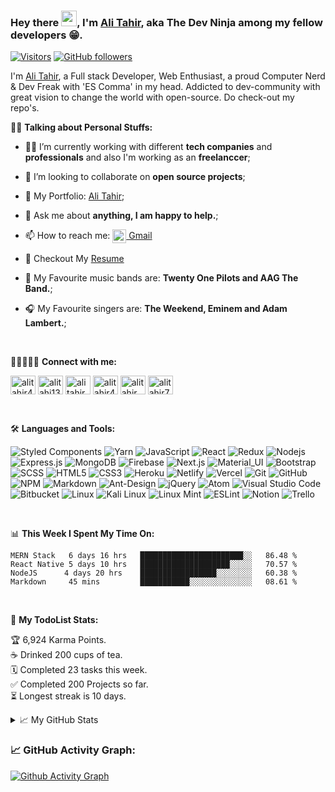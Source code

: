 ### Hey there <img src="https://media.giphy.com/media/hvRJCLFzcasrR4ia7z/giphy.gif" width="25px" height="25px" />, I'm [Ali Tahir](https://alitahir.netlify.app/), aka The Dev Ninja among my fellow developers 😁.

[![Visitors](https://api.visitorbadge.io/api/visitors?path=https%3A%2F%2Fgithub.com%2Falitahir4024%2Falitahir4024&label=Profile%20Visits&labelColor=%23515151&countColor=%230d76b6&style=flat&labelStyle=none)](https://visitorbadge.io/status?path=https%3A%2F%2Fgithub.com%2Falitahir4024%2Falitahir4024) [![GitHub followers](https://img.shields.io/github/followers/alitahir4024.svg?style=social&label=Follow)](https://github.com/alitahir4024)

I'm [Ali Tahir](https://alitahir.netlify.app/), a Full stack Developer, Web Enthusiast, a proud Computer Nerd & Dev Freak with 'ES Comma' in my head. Addicted to dev-community with great vision to change the world with open-source. Do check-out my repo's.

💁‍♂️ **Talking about Personal Stuffs:**

- 👨‍💻 I’m currently working with different **tech companies** and **professionals** and also I'm working as an **freelanccer**;


- 👯 I’m looking to collaborate on **open source projects**;

- 🔗 My Portfolio: [Ali Tahir](https://alitahir.netlify.app/);

- 💬 Ask me about **anything, I am happy to help.**;

- 📫 How to reach me: <a href="mailto:alitahir4024@gmail.com"><img align="center" alt="Ali's Gmail" width="22px" src="https://cdn.jsdelivr.net/npm/simple-icons@v3/icons/gmail.svg" /> Gmail </a>

- 📝 Checkout My [Resume](https://docs.google.com/document/d/1ktI9X-sVRl3ayTZ8w9vm2nBK1r9ubf1kE9GXCelkZTs/edit?usp=sharing)

- 🎸 My Favourite music bands are: **Twenty One Pilots and AAG The Band.**;

- 🎧 My Favourite singers are: **The Weekend, Eminem and Adam Lambert.**;

<br/>

🧑🏻‍🤝‍🧑🏻 **Connect with me:**
<br/>
<p align="left">
<a href="https://linkedin.com/in/alitahir4024" target="blank"><img align="center" src="https://cdn.jsdelivr.net/npm/simple-icons@3.0.1/icons/linkedin.svg" alt="alitahir4024" height="30" width="40" /></a>
<a href="https://twitter.com/alitahir4024" target="blank"><img align="center" src="https://cdn.jsdelivr.net/npm/simple-icons@3.0.1/icons/twitter.svg" alt="alitahi13852575" height="30" width="40" /></a>
<a href="https://fb.com/alitahir4024" target="blank"><img align="center" src="https://cdn.jsdelivr.net/npm/simple-icons@3.0.1/icons/facebook.svg" alt="ali tahir" height="30" width="40" /></a>
<a href="https://instagram.com/alitahir4024" target="blank"><img align="center" src="https://cdn.jsdelivr.net/npm/simple-icons@3.0.1/icons/instagram.svg" alt="alitahir4024" height="30" width="40" /></a>
<a href="https://dribbble.com/alitahir" target="blank"><img align="center" src="https://cdn.jsdelivr.net/npm/simple-icons@3.0.1/icons/dribbble.svg" alt="alitahir" height="30" width="40" /></a>
<a href="https://www.behance.net/alitahir7" target="blank"><img align="center" src="https://cdn.jsdelivr.net/npm/simple-icons@3.0.1/icons/behance.svg" alt="alitahir7" height="30" width="40" /></a>
</p>

<br/>

🛠️ **Languages and Tools:**
<br/>

![Styled Components](https://img.shields.io/badge/styled--components-DB7093?style=for-the-badge&logo=styled-components&logoColor=white)
![Yarn](https://img.shields.io/badge/yarn-%232C8EBB.svg?style=for-the-badge&logo=yarn&logoColor=white)
![JavaScript](https://img.shields.io/badge/-JavaScript-black?style=flat-square&logo=javascript)
![React](https://img.shields.io/badge/-React-black?style=flat-square&logo=react)
![Redux](https://img.shields.io/badge/-Redux-black?style=flat-square&logo=Redux)
![Nodejs](https://img.shields.io/badge/-Nodejs-black?style=flat-square&logo=Node.js)
![Express.js](https://img.shields.io/badge/express.js-%23404d59.svg?style=for-the-badge&logo=express&logoColor=%2361DAFB)
![MongoDB](https://img.shields.io/badge/-MongoDB-black?style=flat-square&logo=mongodb)
![Firebase](https://img.shields.io/badge/-Firebase-black?style=flat-square&logo=Firebase)
![Next.js](https://img.shields.io/badge/-Next-black?style=flat-square&logo=Next.js)
![Material_UI](https://img.shields.io/badge/-Material_UI-black?style=flat-square&logo=material-ui)
![Bootstrap](https://img.shields.io/badge/-Bootstrap-black?style=flat-square&logo=bootstrap)
![SCSS](https://img.shields.io/badge/-SCSS-black?style=flat-square&logo=SASS)
![HTML5](https://img.shields.io/badge/-HTML5-black?style=flat-square&logo=html5&logoColor=white)
![CSS3](https://img.shields.io/badge/-CSS3-black?style=flat-square&logo=css3)
![Heroku](https://img.shields.io/badge/-Heroku-black?style=flat-square&logo=heroku)
![Netlify](https://img.shields.io/badge/-Netlify-black?style=flat-square&logo=netlify)
![Vercel](https://img.shields.io/badge/-Vercel-black?style=flat-square&logo=vercel)
![Git](https://img.shields.io/badge/-Git-black?style=flat-square&logo=git)
![GitHub](https://img.shields.io/badge/-GitHub-black?style=flat-square&logo=github)
![NPM](https://img.shields.io/badge/NPM-%23000000.svg?style=for-the-badge&logo=npm&logoColor=white)
![Markdown](https://img.shields.io/badge/markdown-%23000000.svg?style=for-the-badge&logo=markdown&logoColor=white)
![Ant-Design](https://img.shields.io/badge/-AntDesign-%230170FE?style=for-the-badge&logo=ant-design&logoColor=white)
![jQuery](https://img.shields.io/badge/jquery-%230769AD.svg?style=for-the-badge&logo=jquery&logoColor=white)
![Atom](https://img.shields.io/badge/Atom-%2366595C.svg?style=for-the-badge&logo=atom&logoColor=white)
![Visual Studio Code](https://img.shields.io/badge/Visual%20Studio%20Code-0078d7.svg?style=for-the-badge&logo=visual-studio-code&logoColor=white)
![Bitbucket](https://img.shields.io/badge/bitbucket-%230047B3.svg?style=for-the-badge&logo=bitbucket&logoColor=white)
![Linux](https://img.shields.io/badge/Linux-FCC624?style=for-the-badge&logo=linux&logoColor=black)
![Kali Linux](https://img.shields.io/badge/Kali-268BEE?style=for-the-badge&logo=kalilinux&logoColor=white)
![Linux Mint](https://img.shields.io/badge/Linux%20Mint-87CF3E?style=for-the-badge&logo=Linux%20Mint&logoColor=white)
![ESLint](https://img.shields.io/badge/ESLint-4B3263?style=for-the-badge&logo=eslint&logoColor=white)
![Notion](https://img.shields.io/badge/Notion-%23000000.svg?style=for-the-badge&logo=notion&logoColor=white)
![Trello](https://img.shields.io/badge/Trello-%23026AA7.svg?style=for-the-badge&logo=Trello&logoColor=white)


<br/>

📊 **This Week I Spent My Time On:**

<!--START_SECTION:waka-->

```text
MERN Stack   6 days 16 hrs   ███████████████████████░░   86.48 %
React Native 5 days 10 hrs   ████████████████████░░░░░   70.57 %
NodeJS      4 days 20 hrs    █████████████████░░░░░░░░   60.38 %
Markdown     45 mins         ███████████░░░░░░░░░░░░░░   08.61 %
```

<!--END_SECTION:waka-->

<br/>

🚧 **My TodoList Stats:**

<!-- TODO-IST:START -->

🏆 6,924 Karma Points.  
☕️ Drinked 200 cups of tea.     
🗓 Completed 23 tasks this week.    
✅ Completed 200 Projects so far.     
⏳ Longest streak is 10 days.    

<!-- TODO-IST:END -->

<details>
<summary>📈 My GitHub Stats</summary>

<br/>

<p> NOTE: Top languages does not indicate my skill level or something like that, it's a github metric of which languages I have the most code on github. </p>
 
![My Most Used Languages](https://github-readme-stats.vercel.app/api/top-langs?username=alitahir4024&show_icons=true&locale=en&layout=compact&theme=highcontrast)
  
<br/>

![My GitHub Stats](https://github-readme-stats.vercel.app/api?username=alitahir4024&show_icons=true&locale=en)
  
<br/>
  
![My GitHub Streak Stats](https://github-readme-streak-stats.herokuapp.com/?user=alitahir4024&theme=highcontrast)

</details>

<!--   GitHub stats graph -->

### 📈 GitHub Activity Graph:

[![Github Activity Graph](https://github-readme-activity-graph.vercel.app/graph?username=alitahir4024&bg_color=000000&color=27fd02&line=20da05&point=ffffff&area=true&hide_border=true)](https://github.com/alitahir4024/github-readme-activity-graph)
